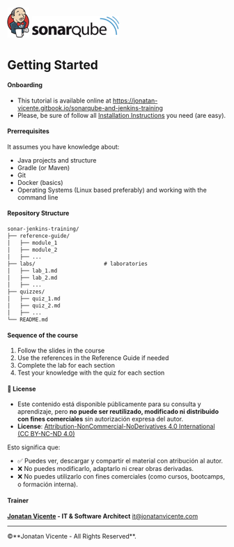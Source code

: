 
# <img src="images/jenkins_logo.png" alt="Jenkins Logo" width="50"/>   <img src="images/sonarqube.svg" alt="Sonarqube Logo" width="200"/> 


# Getting Started


#### Onboarding

* This tutorial is available online at https://jonatan-vicente.gitbook.io/sonarqube-and-jenkins-training
* Please, be sure of follow all [Installation Instructions](installations.md) you need (are easy). 

#### Prerrequisites

It assumes you have knowledge about:
- Java projects and structure
- Gradle (or Maven)
- Git
- Docker (basics)
- Operating Systems (Linux based preferably) and working with the command line


#### Repository Structure

```
sonar-jenkins-training/                   
├── reference-guide/                  
│   ├── module_1               
│   ├── module_2               
│   ├── ...
├── labs/                      # laboratories
│   ├── lab_1.md                  
│   ├── lab_2.md                  
│   ├── ...                  
├── quizzes/
│   ├── quiz_1.md				   
│   ├── quiz_2.md	
│   ├── ...	
└── README.md                 
```


#### Sequence of the course

1. Follow the slides in the course
2. Use the references in the Reference Guide if needed
3. Complete the lab for each section
4. Test your knowledge with the quiz for each section 


#### 📄 License

* Este contenido está disponible públicamente para su consulta y aprendizaje, pero **no puede ser reutilizado, modificado ni distribuido con fines comerciales** sin autorización expresa del autor.
* **License**: [Attribution-NonCommercial-NoDerivatives 4.0 International (CC BY-NC-ND 4.0)](https://creativecommons.org/licenses/by-nc-nd/4.0/deed.en)

Esto significa que:
- ✅ Puedes ver, descargar y compartir el material con atribución al autor.
- ❌ No puedes modificarlo, adaptarlo ni crear obras derivadas.
- ❌ No puedes utilizarlo con fines comerciales (como cursos, bootcamps, o formación interna).

#### Trainer

**[Jonatan Vicente](https://www.linkedin.com/in/jonatanvicente/) - IT & Software Architect**
it@jonatanvicente.com
<hr/>
&copy;**Jonatan Vicente - All Rights Reserved**. 